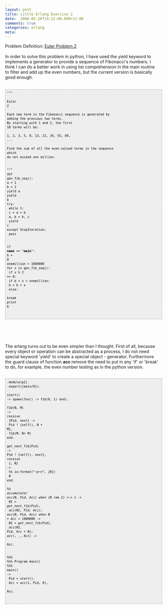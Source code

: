 ```yaml
---
layout: post
title: Little Erlang Exercise 2
date:  2008-01-26T14:22:00.000+11:00
comments: true
categories: erlang
meta: 
---
```

Problem Definition: <a href="http://projecteuler.net/index.php?section=problems&amp;id=2">Euler Problem 2</a><br /><br />In order to solve this problem in python, I have used the yield keyword to implements a generator to provide a sequence of Fibonacci's numbers. I think I can do a better work in using list comprehension in the main routine to filter and add up the even numbers, but the current version is basically good enough.<br /><br /><pre style="border: 1px dashed rgb(153, 153, 153); padding: 5px; overflow: auto; font-family: Andale Mono,Lucida Console,Monaco,fixed,monospace; color: rgb(0, 0, 0); background-color: rgb(238, 238, 238); font-size: 12px; line-height: 14px; width: 100%;"><code>"""<br /><br />Euler 2<br /><br />Each new term in the Fibonacci sequence is generated by adding the previous two terms.<br />By starting with 1 and 2, the first 10 terms will be:<br /><br />1, 2, 3, 5, 8, 13, 21, 34, 55, 89, ...<br /><br />Find the sum of all the even-valued terms in the sequence which<br />do not exceed one million.<br /><br /><br />"""<br />def gen_fib_seq():<br />a = 1<br />b = 2<br />yield a<br />yield b<br />try:<br /> while 1:<br />   c = a + b<br />   a, b = b, c<br />   yield c<br />except StopIteration:<br /> pass<br /><br /><br />if __name__ == "__main__":<br />b = 0<br />onemillion = 1000000<br />for x in gen_fib_seq():<br /> if x % 2 == 0:<br />   if b + x &lt; onemillion:<br />     b = b + x<br />   else:<br />     break<br />print b<br /><br /><br /></code></pre><br /><br /><br /><br />The erlang turns out to be even simpler than I thought. First of all, because every object or operation can be abstracted as a process, I do not need special keyword 'yield' to create a special object - generator. Furthermore the guard clause of  function <span style="font-weight: bold;">acc </span>remove the need to put in any 'if' or 'break' to do, for example, the even number testing as in the python version.<br /><br /><pre style="border: 1px dashed rgb(153, 153, 153); padding: 5px; overflow: auto; font-family: Andale Mono,Lucida Console,Monaco,fixed,monospace; color: rgb(0, 0, 0); background-color: rgb(238, 238, 238); font-size: 12px; line-height: 14px; width: 100%;"><code>-module(p2).<br />-export([main/0]).<br /><br />start() -&gt; spawn(fun() -&gt; fib(0, 1) end).<br /><br />fib(N, M) -&gt;<br />receive<br /> {Pid, next} -&gt;<br />   Pid ! {self(), N + M},<br />   fib(M, N+ M)<br />end.<br /><br />get_next_fib(Pid) -&gt;<br />Pid ! {self(), next},<br />receive<br /> {_, N} -&gt;<br />   %% io:format("~p~n", [N])<br />   N<br />end.<br /><br />%% accumulator<br />acc(N, Pid, Acc) when (N rem 2) =:= 1 -&gt;<br /> N1 = get_next_fib(Pid),<br /> acc(N1, Pid, Acc);<br />acc(N, Pid, Acc) when N + Acc &lt; 1000000 -&gt;<br /> N1 = get_next_fib(Pid),<br /> acc(N1, Pid, Acc + N);<br />acc(_, _, Acc) -&gt;<br /> Acc.<br /><br /><br />%%%<br />%%% Program main()<br />%%%<br />main() -&gt;<br /> Pid = start(),<br /> Acc = acc(1, Pid, 0),<br /> Acc.<br /><br /><br /></code></pre>